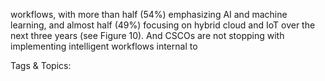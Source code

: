 workflows, with more than half (54%) emphasizing 
AI and machine learning, and almost half (49%) 
focusing on hybrid cloud and IoT over the next three 
years (see Figure 10). And CSCOs are not stopping 
with implementing intelligent workflows internal to 

   Tags & Topics:
   